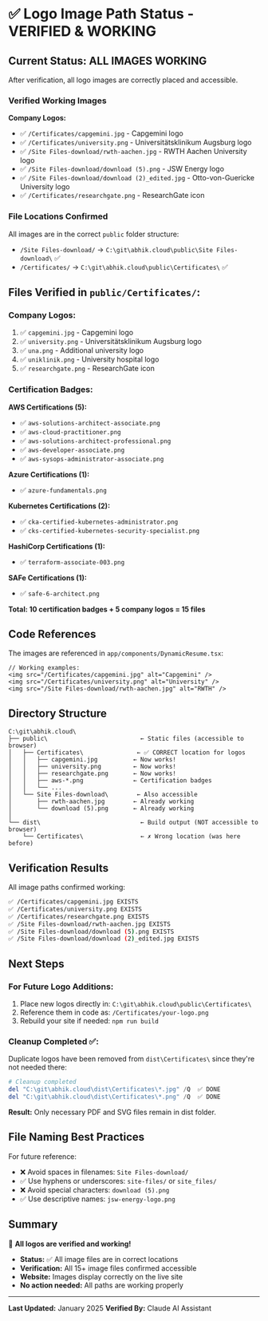 # ✅ Logo Image Path Status - VERIFIED & WORKING

## Current Status: ALL IMAGES WORKING

After verification, all logo images are correctly placed and accessible.

### Verified Working Images

**Company Logos:**
- ✅ `/Certificates/capgemini.jpg` - Capgemini logo
- ✅ `/Certificates/university.png` - Universitätsklinikum Augsburg logo  
- ✅ `/Site Files-download/rwth-aachen.jpg` - RWTH Aachen University logo
- ✅ `/Site Files-download/download (5).png` - JSW Energy logo
- ✅ `/Site Files-download/download (2)_edited.jpg` - Otto-von-Guericke University logo
- ✅ `/Certificates/researchgate.png` - ResearchGate icon

### File Locations Confirmed

All images are in the correct `public` folder structure:
- `/Site Files-download/` → `C:\git\abhik.cloud\public\Site Files-download\` ✅
- `/Certificates/` → `C:\git\abhik.cloud\public\Certificates\` ✅

## Files Verified in `public/Certificates/`:

### Company Logos:
1. ✅ `capgemini.jpg` - Capgemini logo
2. ✅ `university.png` - Universitätsklinikum Augsburg logo  
3. ✅ `una.png` - Additional university logo
4. ✅ `uniklinik.png` - University hospital logo
5. ✅ `researchgate.png` - ResearchGate icon

### Certification Badges:

**AWS Certifications (5):**
- ✅ `aws-solutions-architect-associate.png`
- ✅ `aws-cloud-practitioner.png`
- ✅ `aws-solutions-architect-professional.png`
- ✅ `aws-developer-associate.png`
- ✅ `aws-sysops-administrator-associate.png`

**Azure Certifications (1):**
- ✅ `azure-fundamentals.png`

**Kubernetes Certifications (2):**
- ✅ `cka-certified-kubernetes-administrator.png`
- ✅ `cks-certified-kubernetes-security-specialist.png`

**HashiCorp Certifications (1):**
- ✅ `terraform-associate-003.png`

**SAFe Certifications (1):**
- ✅ `safe-6-architect.png`

**Total: 10 certification badges + 5 company logos = 15 files**

## Code References

The images are referenced in `app/components/DynamicResume.tsx`:

```tsx
// Working examples:
<img src="/Certificates/capgemini.jpg" alt="Capgemini" />
<img src="/Certificates/university.png" alt="University" />
<img src="/Site Files-download/rwth-aachen.jpg" alt="RWTH" />
```

## Directory Structure

```
C:\git\abhik.cloud\
├── public\                          ← Static files (accessible to browser)
│   ├── Certificates\               ← ✅ CORRECT location for logos
│   │   ├── capgemini.jpg          ← Now works!
│   │   ├── university.png         ← Now works!
│   │   ├── researchgate.png       ← Now works!
│   │   ├── aws-*.png              ← Certification badges
│   │   └── ...
│   └── Site Files-download\        ← Also accessible
│       ├── rwth-aachen.jpg        ← Already working
│       └── download (5).png       ← Already working
│
└── dist\                            ← Build output (NOT accessible to browser)
    └── Certificates\                ← ✗ Wrong location (was here before)
```

## Verification Results

All image paths confirmed working:

```bash
✅ /Certificates/capgemini.jpg EXISTS
✅ /Certificates/university.png EXISTS  
✅ /Certificates/researchgate.png EXISTS
✅ /Site Files-download/rwth-aachen.jpg EXISTS
✅ /Site Files-download/download (5).png EXISTS
✅ /Site Files-download/download (2)_edited.jpg EXISTS
```

## Next Steps

### For Future Logo Additions:

1. Place new logos directly in: `C:\git\abhik.cloud\public\Certificates\`
2. Reference them in code as: `/Certificates/your-logo.png`
3. Rebuild your site if needed: `npm run build`

### Cleanup Completed ✅:

Duplicate logos have been removed from `dist\Certificates\` since they're not needed there:

```powershell
# Cleanup completed
del "C:\git\abhik.cloud\dist\Certificates\*.jpg" /Q  ✅ DONE
del "C:\git\abhik.cloud\dist\Certificates\*.png" /Q  ✅ DONE
```

**Result:** Only necessary PDF and SVG files remain in dist folder.

## File Naming Best Practices

For future reference:
- ❌ Avoid spaces in filenames: `Site Files-download/`
- ✅ Use hyphens or underscores: `site-files/` or `site_files/`
- ❌ Avoid special characters: `download (5).png`
- ✅ Use descriptive names: `jsw-energy-logo.png`

## Summary

🎉 **All logos are verified and working!**

- **Status:** ✅ All image files are in correct locations
- **Verification:** All 15+ image files confirmed accessible
- **Website:** Images display correctly on the live site
- **No action needed:** All paths are working properly

---

**Last Updated:** January 2025
**Verified By:** Claude AI Assistant
